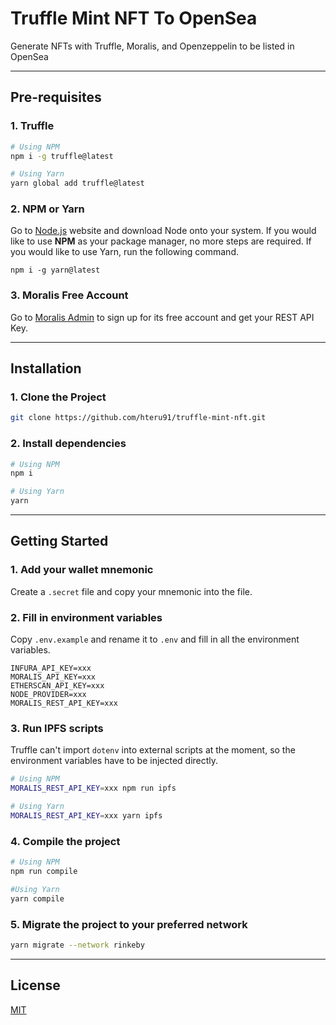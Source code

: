 # Truffle Mint NFT To OpenSea

Generate NFTs with Truffle, Moralis, and Openzeppelin to be listed in OpenSea

---

## Pre-requisites

### 1. Truffle

```bash
# Using NPM
npm i -g truffle@latest

# Using Yarn
yarn global add truffle@latest
```

### 2. NPM or Yarn

Go to [Node.js](https://nodejs.org/) website and download Node onto your system. If you would like to use **NPM** as your package manager, no more steps are required. If you would like to use Yarn, run the following command.

```
npm i -g yarn@latest
```

### 3. Moralis Free Account

Go to [Moralis Admin](https://admin.moralis.io/register) to sign up for its free account and get your REST API Key.

---

## Installation

### 1. Clone the Project

```bash
git clone https://github.com/hteru91/truffle-mint-nft.git
```

### 2. Install dependencies

```bash
# Using NPM
npm i

# Using Yarn
yarn
```

---

## Getting Started

### 1. Add your wallet mnemonic

Create a `.secret` file and copy your mnemonic into the file.

### 2. Fill in environment variables

Copy `.env.example` and rename it to `.env` and fill in all the environment variables.

```
INFURA_API_KEY=xxx
MORALIS_API_KEY=xxx
ETHERSCAN_API_KEY=xxx
NODE_PROVIDER=xxx
MORALIS_REST_API_KEY=xxx
```

### 3. Run IPFS scripts

Truffle can't import `dotenv` into external scripts at the moment, so the environment variables have to be injected directly.

```bash
# Using NPM
MORALIS_REST_API_KEY=xxx npm run ipfs

# Using Yarn
MORALIS_REST_API_KEY=xxx yarn ipfs
```

### 4. Compile the project

```bash
# Using NPM
npm run compile

#Using Yarn
yarn compile
```

### 5. Migrate the project to your preferred network

```bash
yarn migrate --network rinkeby
```

---

## License

[MIT](https://github.com/hteru91)
